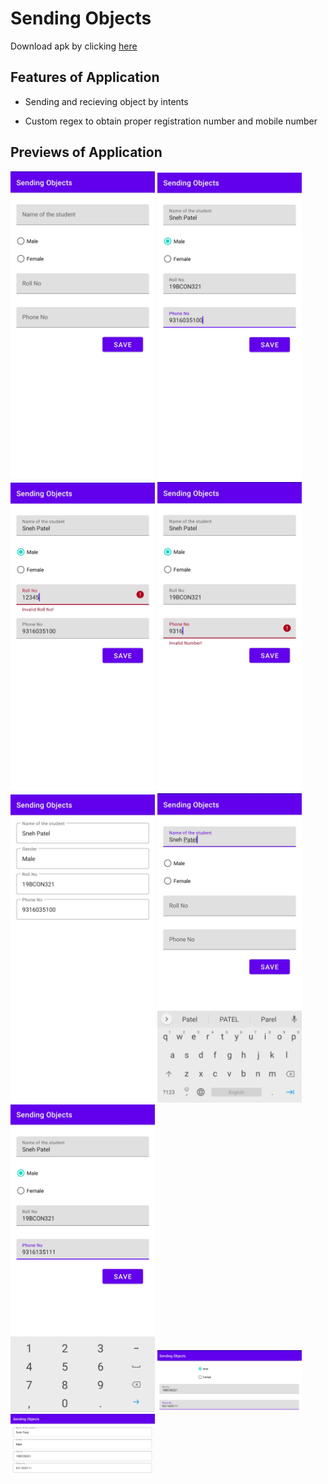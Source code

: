 # Sending Objects

Download apk by clicking [here](https://github.com/patelsneh18/Sending-Objects/releases/download/1.0/app-debug.apk)

## Features of Application

- Sending and recieving object by intents

- Custom regex to obtain proper registration number and mobile number

## Previews  of Application

<img title="" src="https://github.com/patelsneh18/storage/blob/main/SendingObjects/MainAct.jpg" alt="" width="231"> <img title="" src="https://github.com/patelsneh18/storage/blob/main/SendingObjects/FilledMain.jpg" alt="" width="231"> <img title="" src="https://github.com/patelsneh18/storage/blob/main/SendingObjects/InvalidRoll.jpg" alt="" width="231">
<img title="" src="https://github.com/patelsneh18/storage/blob/main/SendingObjects/InvalidNum.jpg" alt="" width="231"> <img title="" src="https://github.com/patelsneh18/storage/blob/main/SendingObjects/Recieved.jpg" alt="" width="231"> <img title="" src="https://github.com/patelsneh18/storage/blob/main/SendingObjects/NextName.jpg" alt="" width="231">
<img title="" src="https://github.com/patelsneh18/storage/blob/main/SendingObjects/SendFromNum.jpg" alt="" width="231"> <img title="" src="https://github.com/patelsneh18/storage/blob/main/SendingObjects/LandSend.jpg" alt="" width="231"> <img title="" src="https://github.com/patelsneh18/storage/blob/main/SendingObjects/LandRecieve.jpg" alt="" width="231">
